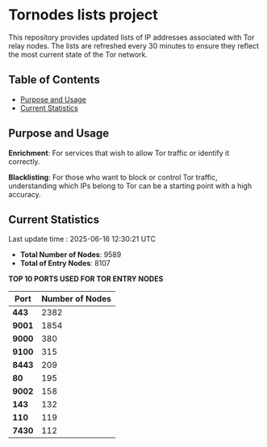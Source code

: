 # Tornodes lists project

This repository provides updated lists of IP addresses associated with Tor relay nodes. The lists are refreshed every 30 minutes to ensure they reflect the most current state of the Tor network.

## Table of Contents

- [Purpose and Usage](#purpose-and-usage)
- [Current Statistics](#current-statistics)


## Purpose and Usage

**Enrichment**: For services that wish to allow Tor traffic or identify it correctly.

**Blacklisting**: For those who want to block or control Tor traffic, understanding which IPs belong to Tor can be a starting point with a high accuracy.

## Current Statistics

Last update time : 2025-06-16 12:30:21 UTC

- **Total Number of Nodes**: 9589
- **Total of Entry Nodes**: 8107

**TOP 10 PORTS USED FOR TOR ENTRY NODES**

| **Port** | **Number of Nodes** |
|------|-----------------|
| **443**   | 2382  |
| **9001**   | 1854  |
| **9000**   | 380  |
| **9100**   | 315  |
| **8443**   | 209  |
| **80**   | 195  |
| **9002**   | 158  |
| **143**   | 132  |
| **110**   | 119  |
| **7430**   | 112  |

